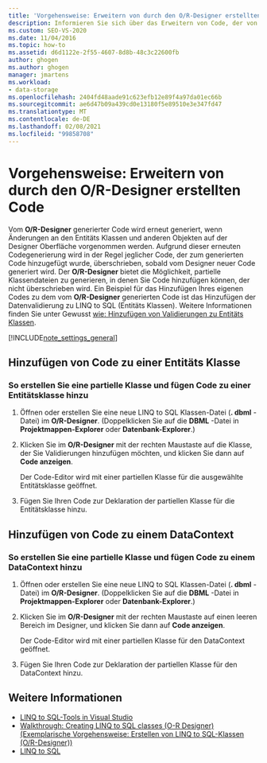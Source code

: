 ```yaml
---
title: 'Vorgehensweise: Erweitern von durch den O/R-Designer erstellten Code'
description: Informieren Sie sich über das Erweitern von Code, der von objektrelationaler Designer generiert wird (O/R-Designer). Hinzufügen von Code zu einer Entitäts Klasse. Fügen Sie einen Code zu einem DataContext hinzu.
ms.custom: SEO-VS-2020
ms.date: 11/04/2016
ms.topic: how-to
ms.assetid: d6d1122e-2f55-4607-8d8b-48c3c22600fb
author: ghogen
ms.author: ghogen
manager: jmartens
ms.workload:
- data-storage
ms.openlocfilehash: 2404fd48aade91c623efb12e89f4a97da01ec66b
ms.sourcegitcommit: ae6d47b09a439cd0e13180f5e89510e3e347fd47
ms.translationtype: MT
ms.contentlocale: de-DE
ms.lasthandoff: 02/08/2021
ms.locfileid: "99858708"
---
```

# <a name="how-to-extend-code-generated-by-the-or-designer"></a>Vorgehensweise: Erweitern von durch den O/R-Designer erstellten Code
Vom **O/R-Designer** generierter Code wird erneut generiert, wenn Änderungen an den Entitäts Klassen und anderen Objekten auf der Designer Oberfläche vorgenommen werden. Aufgrund dieser erneuten Codegenerierung wird in der Regel jeglicher Code, der zum generierten Code hinzugefügt wurde, überschrieben, sobald vom Designer neuer Code generiert wird. Der **O/R-Designer** bietet die Möglichkeit, partielle Klassendateien zu generieren, in denen Sie Code hinzufügen können, der nicht überschrieben wird. Ein Beispiel für das Hinzufügen Ihres eigenen Codes zu dem vom **O/R-Designer** generierten Code ist das Hinzufügen der Datenvalidierung zu LINQ to SQL (Entitäts Klassen). Weitere Informationen finden Sie unter Gewusst [wie: Hinzufügen von Validierungen zu Entitäts Klassen](../data-tools/how-to-add-validation-to-entity-classes.md).

[!INCLUDE[note_settings_general](../data-tools/includes/note_settings_general_md.md)]

## <a name="add-code-to-an-entity-class"></a>Hinzufügen von Code zu einer Entitäts Klasse

### <a name="to-create-a-partial-class-and-add-code-to-an-entity-class"></a>So erstellen Sie eine partielle Klasse und fügen Code zu einer Entitätsklasse hinzu

1. Öffnen oder erstellen Sie eine neue LINQ to SQL Klassen-Datei (**. dbml** -Datei) im **O/R-Designer**. (Doppelklicken Sie auf die **DBML** -Datei in **Projektmappen-Explorer** oder **Datenbank-Explorer**.)

2. Klicken Sie im **O/R-Designer** mit der rechten Maustaste auf die Klasse, der Sie Validierungen hinzufügen möchten, und klicken Sie dann auf **Code anzeigen**.

     Der Code-Editor wird mit einer partiellen Klasse für die ausgewählte Entitätsklasse geöffnet.

3. Fügen Sie Ihren Code zur Deklaration der partiellen Klasse für die Entitätsklasse hinzu.

## <a name="add-code-to-a-datacontext"></a>Hinzufügen von Code zu einem DataContext

### <a name="to-create-a-partial-class-and-add-code-to-a-datacontext"></a>So erstellen Sie eine partielle Klasse und fügen Code zu einem DataContext hinzu

1. Öffnen oder erstellen Sie eine neue LINQ to SQL Klassen-Datei (**. dbml** -Datei) im **O/R-Designer**. (Doppelklicken Sie auf die **DBML** -Datei in **Projektmappen-Explorer** oder **Datenbank-Explorer**.)

2. Klicken Sie im **O/R-Designer** mit der rechten Maustaste auf einen leeren Bereich im Designer, und klicken Sie dann auf **Code anzeigen**.

     Der Code-Editor wird mit einer partiellen Klasse für den DataContext geöffnet.

3. Fügen Sie Ihren Code zur Deklaration der partiellen Klasse für den DataContext hinzu.

## <a name="see-also"></a>Weitere Informationen

- [LINQ to SQL-Tools in Visual Studio](../data-tools/linq-to-sql-tools-in-visual-studio2.md)
- [Walkthrough: Creating LINQ to SQL classes (O-R Designer) (Exemplarische Vorgehensweise: Erstellen von LINQ to SQL-Klassen (O/R-Designer))](how-to-create-linq-to-sql-classes-mapped-to-tables-and-views-o-r-designer.md)
- [LINQ to SQL](/dotnet/framework/data/adonet/sql/linq/index)
